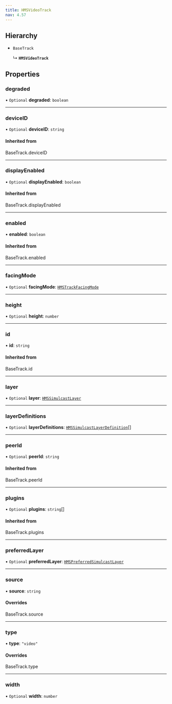 ```yaml
---
title: HMSVideoTrack
nav: 4.57
---
```


## Hierarchy

- `BaseTrack`

  ↳ **`HMSVideoTrack`**

## Properties

### degraded

• `Optional` **degraded**: `boolean`

---

### deviceID

• `Optional` **deviceID**: `string`

#### Inherited from

BaseTrack.deviceID

---

### displayEnabled

• `Optional` **displayEnabled**: `boolean`

#### Inherited from

BaseTrack.displayEnabled

---

### enabled

• **enabled**: `boolean`

#### Inherited from

BaseTrack.enabled

---

### facingMode

• `Optional` **facingMode**: [`HMSTrackFacingMode`](/api-reference/javascript/v2/home/content#hmstrackfacingmode)

---

### height

• `Optional` **height**: `number`

---

### id

• **id**: `string`

#### Inherited from

BaseTrack.id

---

### layer

• `Optional` **layer**: [`HMSSimulcastLayer`](/api-reference/javascript/v2/enums/HMSSimulcastLayer)

---

### layerDefinitions

• `Optional` **layerDefinitions**: [`HMSSimulcastLayerDefinition`](/api-reference/javascript/v2/interfaces/HMSSimulcastLayerDefinition)[]

---

### peerId

• `Optional` **peerId**: `string`

#### Inherited from

BaseTrack.peerId

---

### plugins

• `Optional` **plugins**: `string`[]

#### Inherited from

BaseTrack.plugins

---

### preferredLayer

• `Optional` **preferredLayer**: [`HMSPreferredSimulcastLayer`](/api-reference/javascript/v2/modules#hmspreferredsimulcastlayer)

---

### source

• **source**: `string`

#### Overrides

BaseTrack.source

---

### type

• **type**: `"video"`

#### Overrides

BaseTrack.type

---

### width

• `Optional` **width**: `number`

